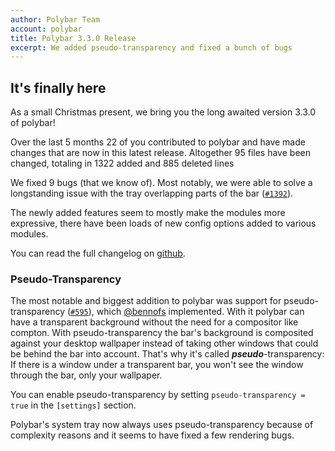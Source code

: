 ```yaml
---
author: Polybar Team
account: polybar
title: Polybar 3.3.0 Release
excerpt: We added pseudo-transparency and fixed a bunch of bugs
---
```


## It's finally here

As a small Christmas present, we bring you the long awaited version 3.3.0 of 
polybar!

Over the last 5 months 22 of you contributed to polybar and have made changes 
that are now in this latest release.  Altogether 95 files have been changed, 
totaling in 1322 added and 885 deleted lines

We fixed 9 bugs (that we know of). Most notably, we were able to solve a 
longstanding issue with the tray overlapping parts of the bar 
([`#1392`](https://github.com/jaagr/polybar/pull/1392)).

The newly added features seem to mostly make the modules more expressive, there
have been loads of new config options added to various modules.

You can read the full changelog on 
[github](https://github.com/jaagr/polybar/releases/tag/3.3.0).

### Pseudo-Transparency
The most notable and biggest addition to polybar was support for pseudo-
transparency ([`#595`](https://github.com/jaagr/polybar/pull/595)), which
[@bennofs](https://github.com/bennofs) implemented. With it polybar can have a 
transparent background without the need for a compositor like compton. With 
pseudo-transparency the bar's background is composited against your desktop 
wallpaper instead of taking other windows that could be behind the bar into 
account. That's why it's called __*pseudo*__-transparency: If there is a window 
under a transparent bar, you won't see the window through the bar, only your 
wallpaper.

You can enable pseudo-transparency by setting `pseudo-transparency = true` in
the `[settings]` section.

Polybar's system tray now always uses pseudo-transparency because of complexity
reasons and it seems to have fixed a few rendering bugs.
